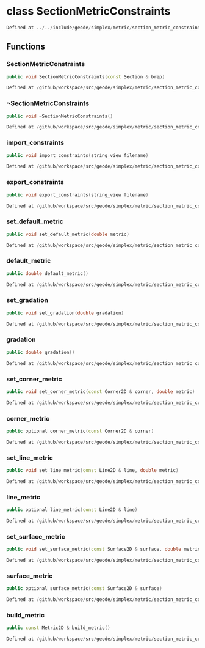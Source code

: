 # class SectionMetricConstraints

```cpp
Defined at ../../include/geode/simplex/metric/section_metric_constraints.h#28
```

## Functions

### SectionMetricConstraints

```cpp
public void SectionMetricConstraints(const Section & brep)
```

```cpp
Defined at /github/workspace/src/geode/simplex/metric/section_metric_constraints.cpp#36
```

### ~SectionMetricConstraints

```cpp
public void ~SectionMetricConstraints()
```

```cpp
Defined at /github/workspace/src/geode/simplex/metric/section_metric_constraints.cpp#41
```

### import_constraints

```cpp
public void import_constraints(string_view filename)
```

```cpp
Defined at /github/workspace/src/geode/simplex/metric/section_metric_constraints.cpp#43
```

### export_constraints

```cpp
public void export_constraints(string_view filename)
```

```cpp
Defined at /github/workspace/src/geode/simplex/metric/section_metric_constraints.cpp#49
```

### set_default_metric

```cpp
public void set_default_metric(double metric)
```

```cpp
Defined at /github/workspace/src/geode/simplex/metric/section_metric_constraints.cpp#55
```

### default_metric

```cpp
public double default_metric()
```

```cpp
Defined at /github/workspace/src/geode/simplex/metric/section_metric_constraints.cpp#60
```

### set_gradation

```cpp
public void set_gradation(double gradation)
```

```cpp
Defined at /github/workspace/src/geode/simplex/metric/section_metric_constraints.cpp#101
```

### gradation

```cpp
public double gradation()
```

```cpp
Defined at /github/workspace/src/geode/simplex/metric/section_metric_constraints.cpp#106
```

### set_corner_metric

```cpp
public void set_corner_metric(const Corner2D & corner, double metric)
```

```cpp
Defined at /github/workspace/src/geode/simplex/metric/section_metric_constraints.cpp#65
```

### corner_metric

```cpp
public optional corner_metric(const Corner2D & corner)
```

```cpp
Defined at /github/workspace/src/geode/simplex/metric/section_metric_constraints.cpp#71
```

### set_line_metric

```cpp
public void set_line_metric(const Line2D & line, double metric)
```

```cpp
Defined at /github/workspace/src/geode/simplex/metric/section_metric_constraints.cpp#77
```

### line_metric

```cpp
public optional line_metric(const Line2D & line)
```

```cpp
Defined at /github/workspace/src/geode/simplex/metric/section_metric_constraints.cpp#83
```

### set_surface_metric

```cpp
public void set_surface_metric(const Surface2D & surface, double metric)
```

```cpp
Defined at /github/workspace/src/geode/simplex/metric/section_metric_constraints.cpp#89
```

### surface_metric

```cpp
public optional surface_metric(const Surface2D & surface)
```

```cpp
Defined at /github/workspace/src/geode/simplex/metric/section_metric_constraints.cpp#95
```

### build_metric

```cpp
public const Metric2D & build_metric()
```

```cpp
Defined at /github/workspace/src/geode/simplex/metric/section_metric_constraints.cpp#111
```



